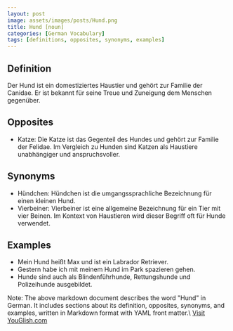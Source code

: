 ```yaml
---
layout: post
image: assets/images/posts/Hund.png
title: Hund [noun]
categories: [German Vocabulary]
tags: [definitions, opposites, synonyms, examples]
---
```


## Definition
Der Hund ist ein domestiziertes Haustier und gehört zur Familie der Canidae. Er ist bekannt für seine Treue und Zuneigung dem Menschen gegenüber.

## Opposites
- Katze: Die Katze ist das Gegenteil des Hundes und gehört zur Familie der Felidae. Im Vergleich zu Hunden sind Katzen als Haustiere unabhängiger und anspruchsvoller.

## Synonyms
- Hündchen: Hündchen ist die umgangssprachliche Bezeichnung für einen kleinen Hund.
- Vierbeiner: Vierbeiner ist eine allgemeine Bezeichnung für ein Tier mit vier Beinen. Im Kontext von Haustieren wird dieser Begriff oft für Hunde verwendet.

## Examples
- Mein Hund heißt Max und ist ein Labrador Retriever.
- Gestern habe ich mit meinem Hund im Park spazieren gehen.
- Hunde sind auch als Blindenführhunde, Rettungshunde und Polizeihunde ausgebildet.

Note: The above markdown document describes the word "Hund" in German. It includes sections about its definition, opposites, synonyms, and examples, written in Markdown format with YAML front matter.\ <a id="yg-widget-0" class="youglish-widget" data-query="Hund" data-lang="german" data-components="8412" data-auto-start="0" data-bkg-color="theme_light" data-title="How%20to%20pronounce%20Hund%20in%20German"  rel="nofollow" href="https://youglish.com">Visit YouGlish.com</a><script async src="https://youglish.com/public/emb/widget.js" charset="utf-8"></script>